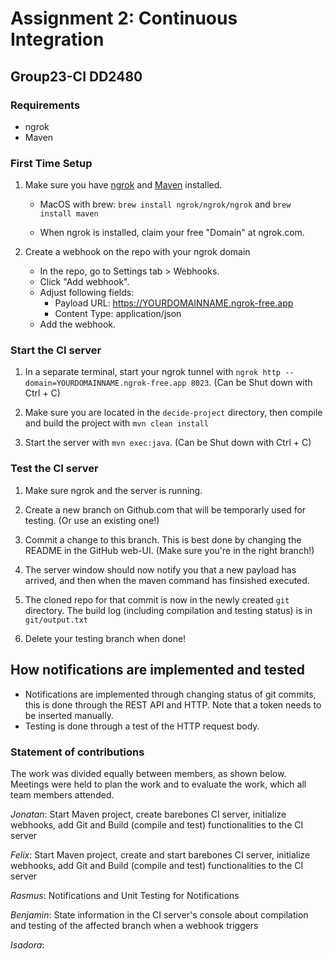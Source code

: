# Assignment 2: Continuous Integration

## Group23-CI DD2480

### Requirements

- ngrok
- Maven

### First Time Setup

1.  Make sure you have <a href = https://dashboard.ngrok.com/get-started/setup>ngrok</a> and <a href = https://maven.apache.org/what-is-maven.html>Maven</a> installed.

    - MacOS with brew: `brew install ngrok/ngrok/ngrok` and `brew install maven`

    - When ngrok is installed, claim your free "Domain" at ngrok.com.

2.  Create a webhook on the repo with your ngrok domain

    - In the repo, go to Settings tab > Webhooks.
    - Click "Add webhook".
    - Adjust following fields:
      - Payload URL: https://YOURDOMAINNAME.ngrok-free.app
      - Content Type: application/json
    - Add the webhook.

### Start the CI server

1. In a separate terminal, start your ngrok tunnel with
   `ngrok http --domain=YOURDOMAINNAME.ngrok-free.app 8023`. (Can be Shut down with Ctrl + C)

2. Make sure you are located in the `decide-project` directory, then compile and build the project with `mvn clean install`

3. Start the server with `mvn exec:java`. (Can be Shut down with Ctrl + C)

### Test the CI server

1. Make sure ngrok and the server is running.

2. Create a new branch on Github.com that will be temporarly used for testing. (Or use an existing one!)

3. Commit a change to this branch. This is best done by changing the README in the GitHub web-UI. (Make sure you're in the right branch!)

4. The server window should now notify you that a new payload has arrived, and then when the maven command has finsished executed.

5. The cloned repo for that commit is now in the newly created `git` directory. The build log (including compilation and testing status) is in `git/output.txt`

6. Delete your testing branch when done!

## How notifications are implemented and tested

- Notifications are implemented through changing status of git commits, this is done through the REST API and HTTP. Note that a token needs to be inserted manually.
- Testing is done through a test of the HTTP request body.

### Statement of contributions

The work was divided equally between members, as shown below. Meetings were held to plan the work and to evaluate the work, which all team members attended.

_Jonatan_: Start Maven project, create barebones CI server, initialize webhooks, add Git and Build (compile and test) functionalities to the CI server

_Felix_: Start Maven project, create and start barebones CI server, initialize webhooks, add Git and Build (compile and test) functionalities to the CI server
 
_Rasmus_: Notifications and Unit Testing for Notifications

_Benjamin_: State information in the CI server's console about compilation and testing of the affected branch when a webhook triggers

_Isadora_:
